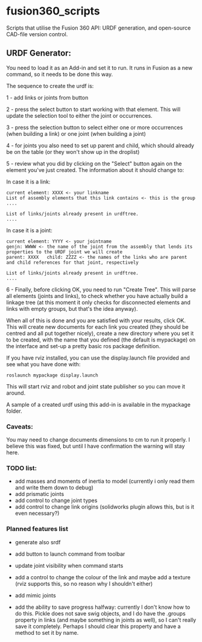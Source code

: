 # fusion360_scripts

Scripts that utilise the Fusion 360 API: URDF generation, and open-source CAD-file version control.


## URDF Generator:

You need to load it as an Add-in and set it to run. It runs in Fusion as a new command, so it needs to be done this way.

The sequence to create the urdf is: 

1 - add links or joints from button

2 - press the select button to start working with that element. This will update the selection tool to either the joint or occurrences. 

3 - press the selection button to select either one or more occurrences (when building a link) or one joint (when building a joint)

4 - for joints you also need to set up parent and child, which should already be on the table (or they won't show up in the droplist)

5 - review what you did by clicking on the "Select" button again on the element you've just created. The information about it should change to:

In case it is a link:

    current element: XXXX <- your linkname 
    List of assembly elements that this link contains <- this is the group 
    .... 
 
    List of links/joints already present in urdftree. 
    ....
 
 
In case it is a joint:

    current element: YYYY <- your jointname 
    genjn: WWWW <- the name of the joint from the assembly that lends its properties to the URDF joint we will create 
    parent: XXXX   child: ZZZZ <- the names of the links who are parent and child references for that joint, respectively 

    List of links/joints already present in urdftree. 
    ....
 
 
6 - Finally, before clicking OK, you need to run "Create Tree". This will parse all elements (joints and links), to check whether you have actually build a linkage tree (at this moment it only checks for disconnected elements and links with empty groups, but that's the idea anyway).

When all of this is done and you are satisfied with your results, click OK. This will create new documents for each link you created (they should be centred and all put together nicely), create a new directory where you set it to be created, with the name that you defined (the default is mypackage) on the interface and set-up a pretty basic ros package definition. 

If you have rviz installed, you can use the display.launch file provided and see what you have done with:

    roslaunch mypackage display.launch
    
This will start rviz and robot and joint state publisher so you can move it around. 

A sample of a created urdf using this add-in is available in the mypackage folder. 

### Caveats:

You may need to change documents dimensions to cm to run it properly. I believe this was fixed, but until I have confirmation the warning will stay here.


### TODO list:

- add masses and moments of inertia to model (currently i only read them and write them down to debug)
- add prismatic joints
- add control to change joint types
- add control to change link origins (solidworks plugin allows this, but is it even necessary?)

### Planned features list

- generate also srdf
- add button to launch command from toolbar
- update joint visibility when command starts

- add a control to change the colour of the link and maybe add a texture (rviz supports this, so no reason why I shouldn't either)
- add mimic joints 
- add the ability to save progress halfway: currently I don't know how to do this. Pickle does not save swig objects, and I do have the .groups property in links (and maybe something in joints as well), so I can't really save it completely. Perhaps I should clear this property and have a method to set it by name. 
